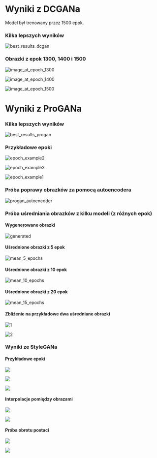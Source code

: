 # Wyniki z DCGANa

Model był trenowany przez 1500 epok.

### Kilka lepszych wyników

![best_results_dcgan](images/best_results.png)

### Obrazki z epok 1300, 1400 i 1500

![image_at_epoch_1300](images/image_at_epoch_1300.png)

![image_at_epoch_1400](images/image_at_epoch_1400.png)

![image_at_epoch_1500](images/image_at_epoch_1500.png)

# Wyniki z ProGANa

### Kilka lepszych wyników

![best_results_progan](images/best_results_progan.png)

### Przykładowe epoki

![epoch_example2](images/progan_epoch_example2.png)

![epoch_example3](images/progan_epoch_example3.png)

![epoch_example1](images/progan_epoch_example1.png)

### Próba poprawy obrazków za pomocą autoencodera

![progan_autoencoder](images/progan_autoencoder.png)

### Próba uśredniania obrazków z kilku modeli (z różnych epok)

#### Wygenerowane obrazki

![generated](images/generated_0_epochs.png)

#### Uśrednione obrazki z 5 epok

![mean_5_epochs](images/mean_5_epochs.png)

#### Uśrednione obrazki z 10 epok

![mean_10_epochs](images/mean_10_epochs.png)

#### Uśrednione obrazki z 20 epok

![mean_15_epochs](images/mean_20_epochs.png)

#### Zbliżenie na przykładowe dwa uśredniane obrazki

![1](images/0_5_10_20.png)

![2](images/0_5_10_20_1.png)

### Wyniki ze StyleGANa

#### Przykładowe epoki

![](images/stylegan_epoch_example1.png)

![](images/stylegan_epoch_example2.png)

![](images/stylegan_epoch_example3.png)

#### Interpolacje pomiędzy obrazami

![](images/stylegan_interpolation_1.gif)

![](images/stylegan_interpolation_1.gif)

#### Próba obrotu postaci

![](images/stylegan_directions1.png)

![](images/stylegan_directions2.png)

